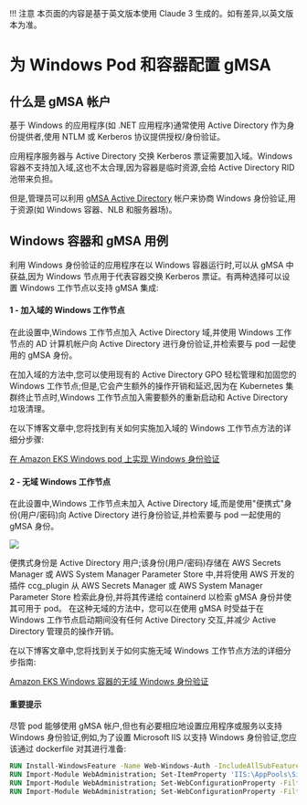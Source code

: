 !!! 注意
    本页面的内容是基于英文版本使用 Claude 3 生成的。如有差异,以英文版本为准。

# 为 Windows Pod 和容器配置 gMSA

## 什么是 gMSA 帐户

基于 Windows 的应用程序(如 .NET 应用程序)通常使用 Active Directory 作为身份提供者,使用 NTLM 或 Kerberos 协议提供授权/身份验证。

应用程序服务器与 Active Directory 交换 Kerberos 票证需要加入域。Windows 容器不支持加入域,这也不太合理,因为容器是临时资源,会给 Active Directory RID 池带来负担。

但是,管理员可以利用 [gMSA Active Directory](https://docs.microsoft.com/en-us/windows-server/security/group-managed-service-accounts/group-managed-service-accounts-overview) 帐户来协商 Windows 身份验证,用于资源(如 Windows 容器、NLB 和服务器场)。

## Windows 容器和 gMSA 用例

利用 Windows 身份验证的应用程序在以 Windows 容器运行时,可以从 gMSA 中获益,因为 Windows 节点用于代表容器交换 Kerberos 票证。有两种选择可以设置 Windows 工作节点以支持 gMSA 集成:

#### 1 - 加入域的 Windows 工作节点
在此设置中,Windows 工作节点加入 Active Directory 域,并使用 Windows 工作节点的 AD 计算机帐户向 Active Directory 进行身份验证,并检索要与 pod 一起使用的 gMSA 身份。

在加入域的方法中,您可以使用现有的 Active Directory GPO 轻松管理和加固您的 Windows 工作节点;但是,它会产生额外的操作开销和延迟,因为在 Kubernetes 集群终止节点时,Windows 工作节点加入需要额外的重新启动和 Active Directory 垃圾清理。

在以下博客文章中,您将找到有关如何实施加入域的 Windows 工作节点方法的详细分步骤:

[在 Amazon EKS Windows pod 上实现 Windows 身份验证](https://aws.amazon.com/blogs/containers/windows-authentication-on-amazon-eks-windows-pods/)

#### 2 - 无域 Windows 工作节点
在此设置中,Windows 工作节点未加入 Active Directory 域,而是使用"便携式"身份(用户/密码)向 Active Directory 进行身份验证,并检索要与 pod 一起使用的 gMSA 身份。

![](./images/domainless_gmsa.png)

便携式身份是 Active Directory 用户;该身份(用户/密码)存储在 AWS Secrets Manager 或 AWS System Manager Parameter Store 中,并将使用 AWS 开发的插件 ccg_plugin 从 AWS Secrets Manager 或 AWS System Manager Parameter Store 检索此身份,并将其传递给 containerd 以检索 gMSA 身份并使其可用于 pod。
在这种无域的方法中，您可以在使用 gMSA 时受益于在 Windows 工作节点启动期间没有任何 Active Directory 交互,并减少 Active Directory 管理员的操作开销。

在以下博客文章中,您将找到关于如何实施无域 Windows 工作节点方法的详细分步指南:

[Amazon EKS Windows 容器的无域 Windows 身份验证](https://aws.amazon.com/blogs/containers/domainless-windows-authentication-for-amazon-eks-windows-pods/)

#### 重要提示

尽管 pod 能够使用 gMSA 帐户,但也有必要相应地设置应用程序或服务以支持 Windows 身份验证,例如,为了设置 Microsoft IIS 以支持 Windows 身份验证,您应该通过 dockerfile 对其进行准备:
```dockerfile
RUN Install-WindowsFeature -Name Web-Windows-Auth -IncludeAllSubFeature
RUN Import-Module WebAdministration; Set-ItemProperty 'IIS:\AppPools\SiteName' -name processModel.identityType -value 2
RUN Import-Module WebAdministration; Set-WebConfigurationProperty -Filter '/system.webServer/security/authentication/anonymousAuthentication' -Name Enabled -Value False -PSPath 'IIS:\' -Location 'SiteName'
RUN Import-Module WebAdministration; Set-WebConfigurationProperty -Filter '/system.webServer/security/authentication/windowsAuthentication' -Name Enabled -Value True -PSPath 'IIS:\' -Location 'SiteName'
```

